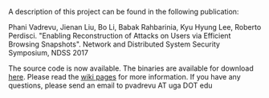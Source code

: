 A description of this project can be found in the following publication:

Phani Vadrevu, Jienan Liu, Bo Li, Babak Rahbarinia, Kyu Hyung Lee, Roberto Perdisci. "Enabling Reconstruction of Attacks on Users via Efficient Browsing Snapshots". Network and Distributed System Security Symposium, NDSS 2017

The source code is now available. The binaries are available for download [here](https://github.com/chromepic/chromepic-browser/tree/master/bin). Please read the [wiki pages](https://github.com/chromepic/chromepic-browser/wiki) for more information.
If you have any questions, please send an email to pvadrevu AT uga DOT edu
